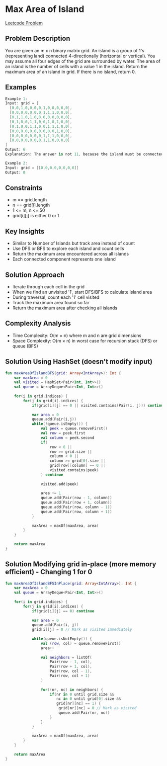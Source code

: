 # Max Area of Island
[Leetcode Problem](https://leetcode.com/problems/max-area-of-island/description/)

## Problem Description
You are given an m x n binary matrix grid. An island is a group of 1's (representing land) connected 4-directionally (horizontal or vertical). You may assume all four edges of the grid are surrounded by water.
The area of an island is the number of cells with a value 1 in the island.
Return the maximum area of an island in grid. If there is no island, return 0.

## Examples

```kotlin
Example 1:
Input: grid = [
  [0,0,1,0,0,0,0,1,0,0,0,0,0],
  [0,0,0,0,0,0,0,1,1,1,0,0,0],
  [0,1,1,0,1,0,0,0,0,0,0,0,0],
  [0,1,0,0,1,1,0,0,1,0,1,0,0],
  [0,1,0,0,1,1,0,0,1,1,1,0,0],
  [0,0,0,0,0,0,0,0,0,0,1,0,0],
  [0,0,0,0,0,0,0,1,1,1,0,0,0],
  [0,0,0,0,0,0,0,1,1,0,0,0,0]
]
Output: 6
Explanation: The answer is not 11, because the island must be connected 4-directionally.

Example 2:
Input: grid = [[0,0,0,0,0,0,0,0]]
Output: 0

```

## Constraints
- m == grid.length
- n == grid[i].length
- 1 <= m, n <= 50
- grid[i][j] is either 0 or 1.

## Key Insights
- Similar to Number of Islands but track area instead of count
- Use DFS or BFS to explore each island and count cells
- Return the maximum area encountered across all islands
- Each connected component represents one island

## Solution Approach
- Iterate through each cell in the grid
- When we find an unvisited '1', start DFS/BFS to calculate island area
- During traversal, count each '1' cell visited
- Track the maximum area found so far
- Return the maximum area after checking all islands

## Complexity Analysis
- Time Complexity: O(m × n) where m and n are grid dimensions
- Space Complexity: O(m × n) in worst case for recursion stack (DFS) or queue (BFS)

## Solution Using HashSet (doesn't modify input)

```kotlin
fun maxAreaOfIslandBFS(grid: Array<IntArray>): Int {
    var maxArea = 0
    val visited = HashSet<Pair<Int, Int>>()
    val queue = ArrayDeque<Pair<Int, Int>>()
    
    for(i in grid.indices) {
        for(j in grid[i].indices) {
            if(grid[i][j] == 0 || visited.contains(Pair(i, j))) continue
            
            var area = 0
            queue.add(Pair(i,j))
            while(!queue.isEmpty()) {
                val peek = queue.removeFirst()
                val row = peek.first
                val column = peek.second
                if(
                    row < 0 || 
                    row >= grid.size || 
                    column < 0 ||
                    column >= grid[0].size ||
                    grid[row][column] == 0 ||
                    visited.contains(peek)
                ) continue
                
                visited.add(peek)
                
                area += 1
                queue.add(Pair(row - 1, column))
                queue.add(Pair(row + 1, column))
                queue.add(Pair(row, column - 1))
                queue.add(Pair(row, column + 1))
            }
            
            maxArea = maxOf(maxArea, area)
        }
    }
    
    return maxArea
}

```


## Solution Modifying grid in-place (more memory efficient) - Changing 1 for 0

```kotlin
fun maxAreaOfIslandBFSInPlace(grid: Array<IntArray>): Int {
    var maxArea = 0
    val queue = ArrayDeque<Pair<Int, Int>>()
    
    for(i in grid.indices) {
        for(j in grid[i].indices) {
            if(grid[i][j] == 0) continue
            
            var area = 0
            queue.add(Pair(i, j))
            grid[i][j] = 0 // Mark as visited immediately
            
            while(queue.isNotEmpty()) {
                val (row, col) = queue.removeFirst()
                area++
                
                val neighbors = listOf(
                    Pair(row - 1, col),
                    Pair(row + 1, col),
                    Pair(row, col - 1),
                    Pair(row, col + 1)
                )
                
                for((nr, nc) in neighbors) {
                    if(nr in 0 until grid.size && 
                       nc in 0 until grid[0].size && 
                       grid[nr][nc] == 1) {
                        grid[nr][nc] = 0 // Mark as visited
                        queue.add(Pair(nr, nc))
                    }
                }
            }
            
            maxArea = maxOf(maxArea, area)
        }
    }
    
    return maxArea
}
```
